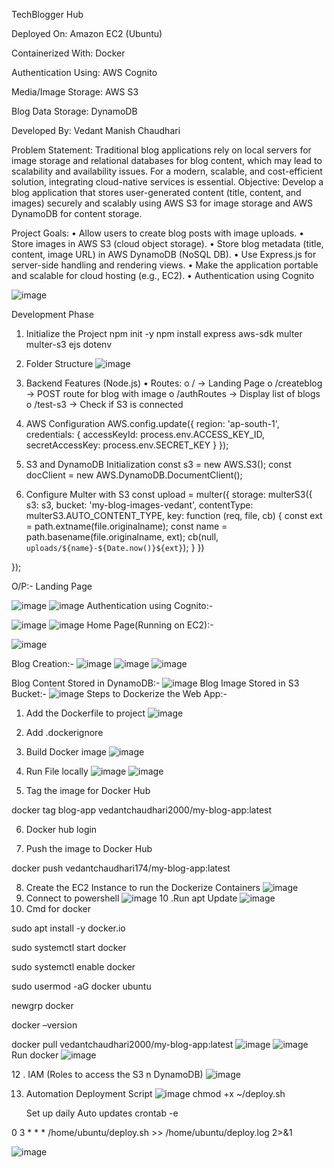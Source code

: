 
TechBlogger Hub


Deployed On: Amazon EC2 (Ubuntu)

Containerized With: Docker

Authentication Using: AWS Cognito

Media/Image Storage: AWS S3 

Blog Data Storage: DynamoDB

Developed By: Vedant Manish Chaudhari



Problem Statement:
Traditional blog applications rely on local servers for image storage and relational databases for blog content, which may lead to scalability and availability issues. For a modern, scalable, and cost-efficient solution, integrating cloud-native services is essential.
Objective:
Develop a blog application that stores user-generated content (title, content, and images) securely and scalably using AWS S3 for image storage and AWS DynamoDB for content storage.

Project Goals:
•	Allow users to create blog posts with image uploads.
•	 Store images in AWS S3 (cloud object storage).
•	 Store blog metadata (title, content, image URL) in AWS DynamoDB (NoSQL DB).
•	 Use Express.js for server-side handling and rendering views.
•	 Make the application portable and scalable for cloud hosting (e.g., EC2).
•	Authentication using Cognito

 ![image](https://github.com/user-attachments/assets/70f05db3-051b-4fd9-b002-0574cf7a86ec)

 Development Phase
1. Initialize the Project
npm init -y
npm install express aws-sdk multer multer-s3 ejs dotenv

2. Folder Structure
![image](https://github.com/user-attachments/assets/f4b2d54f-2e50-4cc2-b07d-dda332fd2269)

3. Backend Features (Node.js)
•	Routes:
o	/  → Landing Page
o	/createblog → POST route for blog with image
o	/authRoutes → Display list of blogs
o	/test-s3 → Check if S3 is connected

4. AWS Configuration
AWS.config.update({
    region: 'ap-south-1',
    credentials: {
        accessKeyId: process.env.ACCESS_KEY_ID,
        secretAccessKey: process.env.SECRET_KEY
    }
});

5. S3 and DynamoDB Initialization
const s3 = new AWS.S3();
const docClient = new AWS.DynamoDB.DocumentClient();

6. Configure Multer with S3
const upload = multer({
    storage: multerS3({
        s3: s3,
        bucket: 'my-blog-images-vedant',
        contentType: multerS3.AUTO_CONTENT_TYPE,
        key: function (req, file, cb) {
            const ext = path.extname(file.originalname);
            const name = path.basename(file.originalname, ext);
            cb(null, `uploads/${name}-${Date.now()}${ext}`);
        }
    })

});

O/P:-
Landing Page

![image](https://github.com/user-attachments/assets/7fc360f7-51f4-437e-92a4-9385b5e49897)
![image](https://github.com/user-attachments/assets/b78a1856-b84d-491b-84c4-bd66aa94d09f)
Authentication using Cognito:-

![image](https://github.com/user-attachments/assets/b38fec10-3dec-421d-9555-e3c4e3338474)
![image](https://github.com/user-attachments/assets/0687f946-8782-40ef-ba54-f5c3ff83caf3)
Home Page(Running on EC2):-

![image](https://github.com/user-attachments/assets/6c468f1a-9186-4ca5-b176-24e1a17bc88a)

Blog Creation:-
![image](https://github.com/user-attachments/assets/f749325c-0b9e-4ac5-a6d4-c774a82892c2)
![image](https://github.com/user-attachments/assets/395bde65-b8cd-495b-b517-8b769e2644e7)
![image](https://github.com/user-attachments/assets/91192582-ae19-4a44-9d41-80d2e0bd7d21)

Blog Content Stored in DynamoDB:-
![image](https://github.com/user-attachments/assets/32a66dc6-fb0f-434a-a5d5-fa0dae1ded86)
Blog Image Stored in S3 Bucket:-
![image](https://github.com/user-attachments/assets/06756c3a-1629-4d6a-8060-3dfad17fd777)
Steps to Dockerize the Web App:-
1.	Add the Dockerfile to project
   ![image](https://github.com/user-attachments/assets/9d36b566-bd98-437f-a9a5-351db9b29d1e)

2.	Add .dockerignore

3.	Build Docker image 
![image](https://github.com/user-attachments/assets/08a71f86-bc44-43b4-b431-ddd7cc756d53)

4.  Run File locally
   ![image](https://github.com/user-attachments/assets/fbaba36a-e9da-450d-805d-64f3f7d0bcac)
![image](https://github.com/user-attachments/assets/7bc9a07c-a24a-40f6-85c8-1ffa76f9977a)
5.	Tag the image for Docker Hub

docker tag blog-app vedantchaudhari2000/my-blog-app:latest

6.	Docker hub login

7.	Push the image to Docker Hub

docker push vedantchaudhari174/my-blog-app:latest


8.	Create the EC2 Instance to run the Dockerize Containers
![image](https://github.com/user-attachments/assets/8e249ca6-cda2-4acd-b0bc-6e88253386d2)
9.	 Connect to powershell
![image](https://github.com/user-attachments/assets/f1a9534e-015e-4b54-a616-2577e2208d8e)
10 .Run apt Update
![image](https://github.com/user-attachments/assets/b7d33e4d-73e6-4cd6-8cda-3150a21a55e9)
11. Cmd  for docker 
  
sudo apt install -y docker.io

sudo systemctl start docker

sudo systemctl enable docker

sudo usermod -aG docker ubuntu

newgrp docker

docker –version

docker pull vedantchaudhari2000/my-blog-app:latest
![image](https://github.com/user-attachments/assets/053a59f9-d9f1-4da2-9aa3-57cac7624df4)
![image](https://github.com/user-attachments/assets/3954bb01-8e3f-4304-b313-93176d3df7e7)
Run docker
![image](https://github.com/user-attachments/assets/eeaae1c2-41f7-4087-b386-17407f77dabb)

12 . IAM (Roles to access the S3 n DynamoDB)
![image](https://github.com/user-attachments/assets/b0d00fe7-1b64-49f3-aad9-4a3226ef3457)

13. Automation
    Deployment Script
    ![image](https://github.com/user-attachments/assets/1f2c92f2-79bc-40ff-b066-a99c65da1f93)
    chmod +x ~/deploy.sh

    Set up daily Auto updates
crontab -e

0 3 * * * /home/ubuntu/deploy.sh >> /home/ubuntu/deploy.log 2>&1

![image](https://github.com/user-attachments/assets/267c2cd1-a871-4a78-a77a-98694b0e22b8)



